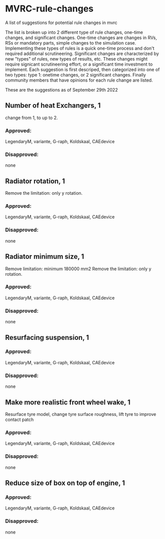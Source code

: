 # MVRC-rule-changes
A list of suggestions for potential rule changes in mvrc

The list is broken up into 2 different type of rule changes, one-time changes, and significant changes. One-time changes are changes in RVs, RSs or mandatory parts, simple changes to the simulation case. Implementing these types of rules is a quick one-time process and don't required additional scrutineering. Significant changes are characterized by new "types" of rules, new types of results, etc. These changes might require signicant scrutineering effort, or a significant time investment to implement. 
Each suggestion is first descriped, then categorized into one of two types: type 1: onetime changes, or 2 significant changes. Finally community members that have opinions for each rule change are listed. 

These are the suggestions as of September 29th 2022

## Number of heat Exchangers, 1
change from 1, to up to 2. 
### Approved: 
LegendaryM, variante, G-raph, Koldskaal, CAEdevice
### Disapproved:
none

## Radiator rotation, 1
Remove the limitation: only y rotation. 
### Approved:
LegendaryM, variante, G-raph, Koldskaal, CAEdevice
### Disapproved:
none

## Radiator minimum size, 1
Remove limitation: minimum 180000 mm2
Remove the limitation: only y rotation. 
### Approved:
LegendaryM, variante, G-raph, Koldskaal, CAEdevice
### Disapproved:
none

## Resurfacing suspension, 1
### Approved:
LegendaryM, variante, G-raph, Koldskaal, CAEdevice
### Disapproved:
none

## Make more realistic front wheel wake, 1 
Resurface tyre model, change tyre surface roughness, lift tyre to improve contact patch
### Approved:
LegendaryM, variante, G-raph, Koldskaal, CAEdevice
### Disapproved:
none

## Reduce size of box on top of engine, 1
### Approved:
LegendaryM, variante, G-raph, Koldskaal, CAEdevice
### Disapproved:
none








